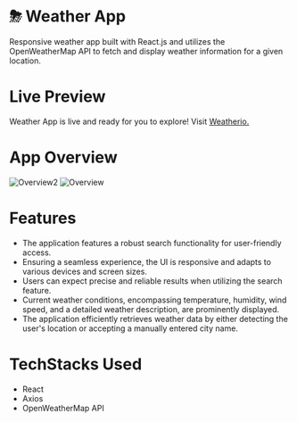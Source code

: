 # ⛈ Weather App
Responsive weather app built with React.js and utilizes the OpenWeatherMap API to fetch and display weather information for a given location.
# Live Preview
Weather App is live and ready for you to explore! Visit [Weatherio.](https://weatherio-digitalpaani-pj.netlify.app/)
# App Overview
![Overview2](https://github.com/JadhavPrasad21/DigitalPaani-Assignment-WeatherApp-PJ/assets/86917788/af687e20-8976-4749-a497-825e01393d34)
![Overview](https://github.com/JadhavPrasad21/DigitalPaani-Assignment-WeatherApp-PJ/assets/86917788/955a2573-322a-47bd-b8e6-f47c9f5e8620)

# Features
- The application features a robust search functionality for user-friendly access.
- Ensuring a seamless experience, the UI is responsive and adapts to various devices and screen sizes.
- Users can expect precise and reliable results when utilizing the search feature.
- Current weather conditions, encompassing temperature, humidity, wind speed, and a detailed weather description, are prominently displayed.
- The application efficiently retrieves weather data by either detecting the user's location or accepting a manually entered city name.
# TechStacks Used
- React
- Axios
- OpenWeatherMap API
